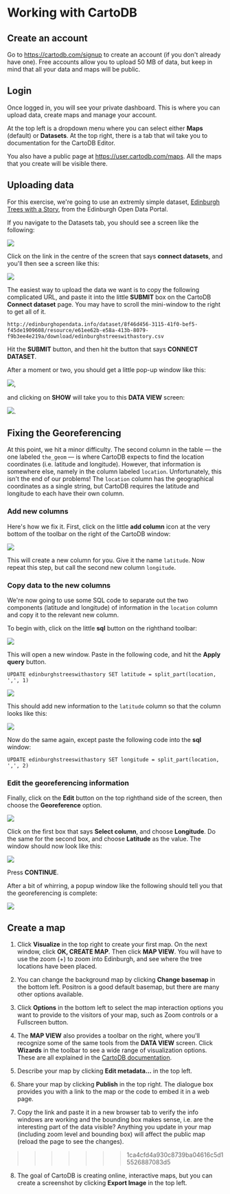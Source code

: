 # Working with CartoDB

## Create an account

Go to https://cartodb.com/signup to create an account (if you don't already have one). Free accounts allow you to upload 50 MB of data, but keep in mind that all your data and maps will be public.

## Login

Once logged in, you will see your private dashboard. This is where you can upload data, create maps and manage your account.

At the top left is a dropdown menu where you can select either **Maps** (default) or **Datasets**. At the top right, there is a tab that wil take you to documentation for the CartoDB Editor.

You also have a public page at https://user.cartodb.com/maps. All the maps that you create will be visible there.

## Uploading data

For this exercise, we're going to use an extremly simple dataset, [Edinburgh Trees with a Story](http://edinburghopendata.info/dataset/edinburgh-s-trees-with-a-story), from the Edinburgh Open Data Portal.

If you navigate to the Datasets tab, you should see a screen like the following:

![](images/carto1.tiff)

Click on the link in the centre of the screen that says **connect datasets**, and you'll then see a screen like this:

![](images/carto2.tiff)

The easiest way to upload the data we want is to copy the following complicated URL, and paste it into the little **SUBMIT** box on the CartoDB **Connect dataset** page. You may have to scroll the mini-window to the right to get all of it.

```
http://edinburghopendata.info/dataset/8f46d456-3115-41f0-bef5-f45de1909608/resource/e61ee62b-e58a-413b-8079-f9b3ee4e219a/download/edinburghstreeswithastory.csv
```

Hit the **SUBMIT** button, and then hit the button that says **CONNECT DATASET**. 

After a moment or two, you should get a little pop-up window like this:

![](images/carto3.tiff), 

and clicking on **SHOW** will take you to this **DATA VIEW** screen:

![](images/carto4.tiff).

## Fixing the Georeferencing

At this point, we hit a minor difficulty. The second column in the table &mdash; the one labeled `the_geom` &mdash; is where CartoDB expects to find the location coordinates (i.e. latitude and longitude). However, that information is somewhere else, namely in the column labeled `location`. 
Unfortunately, this isn't the end of our problems! The `location` column has the geographical coordinates as a single string, but CartoDB requires the latitude and longitude to each have their own column. 

### Add new columns

Here's how we fix it. First, click on the little **add column** icon at the very bottom of the toolbar on the right of the CartoDB window:

![](images/carto6a.tiff)

This will create a new column for you. Give it the name `latitude`. Now repeat this step, but call the second new column `longitude`.

### Copy data to the new columns

We're now going to use some SQL code to separate out the two components (latitude and longitude) of information in the `location` column and copy it to the relevant new column. 

To begin with, click on the little **sql** button on the righthand toolbar:

![](images/carto7.tiff)

This will open a new window. Paste in the following code, and hit the **Apply query** button.

```
UPDATE edinburghstreeswithastory SET latitude = split_part(location, ',', 1)
```
![](images/carto9.tiff)

This should add new information to the `latitude` column so that the column looks like this:

![](images/carto8.tiff)

Now do the same again, except paste the following code into the **sql** window:

```
UPDATE edinburghstreeswithastory SET longitude = split_part(location, ',', 2)
```

### Edit the georeferencing information

Finally, click on the **Edit** button on the top righthand side of the screen, then choose the **Georeference** option.

![](images/carto5.tiff)

Click on the first box that says **Select column**, and choose **Longitude**. Do the same for the second box, and choose **Latitude** as the value. The window should now look like this:


![](images/carto10.tiff) 

Press **CONTINUE**.

After a bit of whirring, a popup window like the following should tell you that the georeferencing is complete:

![](images/carto11.tiff) 

## Create a map

1. Click **Visualize** in the top right 
to create your first map. On the next window, click **OK, CREATE MAP**. Then click **MAP VIEW**. You will have to use the zoom (+) to zoom into Edinburgh, and see where the tree locations have been placed.

2. You can change the background map by clicking **Change basemap** in the bottom left. Positron is a good default basemap, but there are many other options available. 

3. Click **Options** in the bottom left to select the map interaction options you want to provide to the visitors of your map, such as Zoom controls or a Fullscreen button.

4. The **MAP VIEW** also provides a toolbar on the right, where you'll recognize some of the same tools from the **DATA VIEW** screen.  Click **Wizards** in the toolbar to see a wide range of visualization options. These are all explained in the [CartoDB documentation](http://docs.cartodb.com/cartodb-editor.html#wizards).

5. Describe your map by clicking **Edit metadata...** in the top left.

6. Share your map by clicking **Publish**  in the top right. The dialogue box provides you with a link to the map or the code to embed it in a web page. 

7. Copy the link and paste it in a new browser tab to verify the info windows are working and the bounding box makes sense, i.e. are the interesting part of the data visible? Anything you update in your map (including zoom level and bounding box) will affect the public map (reload the page to see the changes).
>>>>>>> 1ca4cfd4a930c8739ba04616c5d15526887083d5

8. The goal of CartoDB is creating online, interactive maps, but you can create a screenshot by clicking **Export Image** in the top left. 
